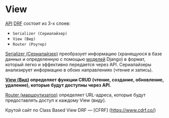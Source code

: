 # View

[API](REST%20API.md) [DRF](DRF.md) состоит из 3-х слоев: 
- `Serializer (Сериалайзер)`
- `View (Вид)` 
- `Router (Роутер)`

[Serializer (Сериалайзер)](DRF-Сериалайзеры.md) преобразует информацию (хранящуюся в базе данных и 
определенную с помощью [моделей](Django-MVT-Model.md) Django) в формат, который легко и эффективно 
передается через API. Сериалайзеры анализирует информацию в обоих направлениях (чтение и запись).

**[View (Вид)](DRF-View.md) определяет функции CRUD (чтение, создание, обновление, удаление), 
которые будут доступны через API.**

[Router (маршрутизатор)](DRF-Router.md) определяет URL-адреса, которые будут предоставлять 
доступ к каждому View (виду). 

Крутой сайт по Class Based View DRF — [CFRF] (https://www.cdrf.co/)




